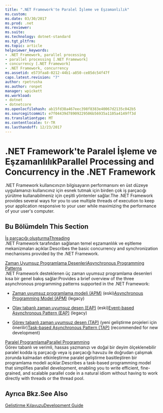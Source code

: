 ```yaml
---
title: ".NET Framework'te Paralel İşleme ve Eşzamanlılık"
ms.custom: 
ms.date: 03/30/2017
ms.prod: .net
ms.reviewer: 
ms.suite: 
ms.technology: dotnet-standard
ms.tgt_pltfrm: 
ms.topic: article
helpviewer_keywords:
- .NET Framework, parallel processing
- parallel processing [.NET Framework]
- concurrency [.NET Framework]
- .NET Framework, concurrency
ms.assetid: e573faa8-0212-44b1-a850-ce85dc54f47f
caps.latest.revision: "7"
author: rpetrusha
ms.author: ronpet
manager: wpickett
ms.workload:
- dotnet
- dotnetcore
ms.openlocfilehash: ab15fd38a467eec398f8383e40067d2135c042b5
ms.sourcegitcommit: e7f04439d78909229506b56935a1105a4149ff3d
ms.translationtype: MT
ms.contentlocale: tr-TR
ms.lasthandoff: 12/23/2017
---
```

# <a name="parallel-processing-and-concurrency-in-the-net-framework"></a><span data-ttu-id="9cff2-102">.NET Framework'te Paralel İşleme ve Eşzamanlılık</span><span class="sxs-lookup"><span data-stu-id="9cff2-102">Parallel Processing and Concurrency in the .NET Framework</span></span>
<span data-ttu-id="9cff2-103">.NET Framework kullanıcınızın bilgisayarın performansını en üst düzeye uygulamanızı kullanıcınız için esnek tutmak için birden çok iş parçacığı yürütme kullanabilmeniz için çeşitli yöntemler sağlar.</span><span class="sxs-lookup"><span data-stu-id="9cff2-103">The .NET Framework provides several ways for you to use multiple threads of execution to keep your application responsive to your user while maximizing the performance of your user's computer.</span></span>  
  
## <a name="in-this-section"></a><span data-ttu-id="9cff2-104">Bu Bölümde</span><span class="sxs-lookup"><span data-stu-id="9cff2-104">In This Section</span></span>  
 [<span data-ttu-id="9cff2-105">İş parçacığı oluşturma</span><span class="sxs-lookup"><span data-stu-id="9cff2-105">Threading</span></span>](../../docs/standard/threading/index.md)  
 <span data-ttu-id="9cff2-106">.NET Framework tarafından sağlanan temel eşzamanlılık ve eşitleme mekanizmaları açıklar.</span><span class="sxs-lookup"><span data-stu-id="9cff2-106">Describes the basic concurrency and synchronization mechanisms provided by the .NET Framework.</span></span>  
  
 [<span data-ttu-id="9cff2-107">Zaman Uyumsuz Programlama Desenleri</span><span class="sxs-lookup"><span data-stu-id="9cff2-107">Asynchronous Programming Patterns</span></span>](../../docs/standard/asynchronous-programming-patterns/index.md)  
 <span data-ttu-id="9cff2-108">.NET Framework desteklenen üç zaman uyumsuz programlama desenleri kısa bir genel bakış sağlar:</span><span class="sxs-lookup"><span data-stu-id="9cff2-108">Provides a brief overview of the three asynchronous programming patterns supported in the .NET Framework:</span></span>  
  
-   <span data-ttu-id="9cff2-109">[Zaman uyumsuz programlama modeli (APM)](../../docs/standard/asynchronous-programming-patterns/asynchronous-programming-model-apm.md) (eski)</span><span class="sxs-lookup"><span data-stu-id="9cff2-109">[Asynchronous Programming Model (APM)](../../docs/standard/asynchronous-programming-patterns/asynchronous-programming-model-apm.md) (legacy)</span></span>  
  
-   <span data-ttu-id="9cff2-110">[Olay tabanlı zaman uyumsuz desen (EAP)](../../docs/standard/asynchronous-programming-patterns/event-based-asynchronous-pattern-eap.md) (eski)</span><span class="sxs-lookup"><span data-stu-id="9cff2-110">[Event-based Asynchronous Pattern (EAP)](../../docs/standard/asynchronous-programming-patterns/event-based-asynchronous-pattern-eap.md) (legacy)</span></span>  
  
-   <span data-ttu-id="9cff2-111">[Görev tabanlı zaman uyumsuz desen (TAP)](../../docs/standard/asynchronous-programming-patterns/task-based-asynchronous-pattern-tap.md) (yeni geliştirme projeleri için önerilir)</span><span class="sxs-lookup"><span data-stu-id="9cff2-111">[Task-based Asynchronous Pattern (TAP)](../../docs/standard/asynchronous-programming-patterns/task-based-asynchronous-pattern-tap.md) (recommended for new development)</span></span>  
  
 [<span data-ttu-id="9cff2-112">Paralel Programlama</span><span class="sxs-lookup"><span data-stu-id="9cff2-112">Parallel Programming</span></span>](../../docs/standard/parallel-programming/index.md)  
 <span data-ttu-id="9cff2-113">Görev tabanlı ve verimli, hassas yazmanızı ve doğal bir deyim ölçeklenebilir paralel kodda iş parçacığı veya iş parçacığı havuzu ile doğrudan çalışmak zorunda kalmadan etkinleştirme paralel geliştirme basitleştiren bir programlama modeli açıklar.</span><span class="sxs-lookup"><span data-stu-id="9cff2-113">Describes a task-based programming model that simplifies parallel development, enabling you to write efficient, fine-grained, and scalable parallel code in a natural idiom without having to work directly with threads or the thread pool.</span></span>  
  
## <a name="see-also"></a><span data-ttu-id="9cff2-114">Ayrıca Bkz.</span><span class="sxs-lookup"><span data-stu-id="9cff2-114">See Also</span></span>  
 [<span data-ttu-id="9cff2-115">Geliştirme Kılavuzu</span><span class="sxs-lookup"><span data-stu-id="9cff2-115">Development Guide</span></span>](../../docs/framework/development-guide.md)
